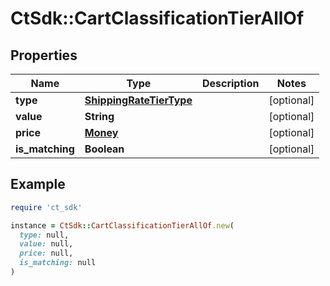 # CtSdk::CartClassificationTierAllOf

## Properties

| Name | Type | Description | Notes |
| ---- | ---- | ----------- | ----- |
| **type** | [**ShippingRateTierType**](ShippingRateTierType.md) |  | [optional] |
| **value** | **String** |  | [optional] |
| **price** | [**Money**](Money.md) |  | [optional] |
| **is_matching** | **Boolean** |  | [optional] |

## Example

```ruby
require 'ct_sdk'

instance = CtSdk::CartClassificationTierAllOf.new(
  type: null,
  value: null,
  price: null,
  is_matching: null
)
```

